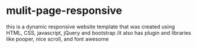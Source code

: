 # mulit-page-responsive
 this is a dynamic responsive website template that was created using HTML, CSS, javascript, jQuery and bootstrap /it also has plugin and libraries like pooper, nice scroll, and font awesome
